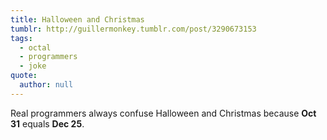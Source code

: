 ```yaml
---
title: Halloween and Christmas
tumblr: http://guillermonkey.tumblr.com/post/3290673153
tags:
  - octal
  - programmers
  - joke
quote:
  author: null
---
```


Real programmers always confuse Halloween and Christmas because **Oct 31** equals **Dec 25**.
